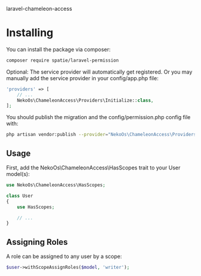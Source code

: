 laravel-chameleon-access

# Installing

You can install the package via composer:

```bash
composer require spatie/laravel-permission
```

Optional: The service provider will automatically get registered. Or you may manually add the service provider in your config/app.php file:

```php
'providers' => [
    // ...
    NekoOs\ChameleonAccess\Providers\Initialize::class,
];
```

You should publish the migration and the config/permission.php config file with:

```bash
php artisan vendor:publish --provider="NekoOs\ChameleonAccess\Providers\Initialize"
```

## Usage

First, add the NekoOs\ChameleonAccess\HasScopes trait to your User model(s):

```php
use NekoOs\ChameleonAccess\HasScopes;

class User
{
    use HasScopes;

    // ...
}
```

## Assigning Roles

A role can be assigned to any user by a scope:

```php
$user->withScopeAssignRoles($model, 'writer');
```
